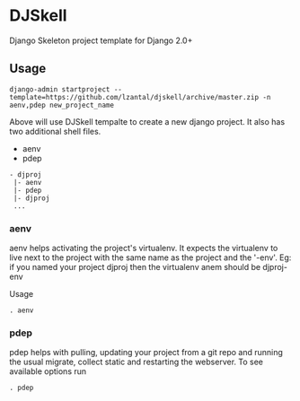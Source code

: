 DJSkell
=======

Django Skeleton project template for Django 2.0+

## Usage

```
django-admin startproject --template=https://github.com/lzantal/djskell/archive/master.zip -n aenv,pdep new_project_name
```

Above will use DJSkell tempalte to create a new django project. It also has two additional shell files.
- aenv
- pdep

```
- djproj
 |- aenv
 |- pdep
 |- djproj
 ...
```

### aenv
aenv helps activating the project's virtualenv. It expects the virtualenv to live next to the project with the same name as the project and the '-env'.
Eg: if you named your project djproj then the virtualenv anem should be djproj-env

Usage
```
. aenv
```

### pdep
pdep helps with pulling, updating your project from a git repo and running the usual migrate, collect static and restarting the webserver.
To see available options run
```
. pdep
```
